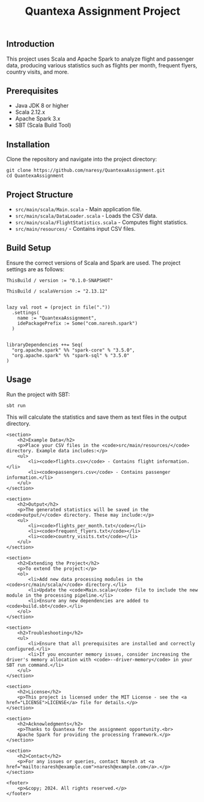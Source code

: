 <header>
<h1>Quantexa Assignment Project</h1>
</header>

<section>
<h2>Introduction</h2>
<p>This project uses Scala and Apache Spark to analyze flight and passenger data, producing various statistics such as flights per month, frequent flyers, country visits, and more.</p>
</section>

<section>
<h2>Prerequisites</h2>
<ul>
<li>Java JDK 8 or higher</li>
<li>Scala 2.12.x</li>
<li>Apache Spark 3.x</li>
<li>SBT (Scala Build Tool)</li>
</ul>
</section>
<section>
<h2>Installation</h2>
<p>Clone the repository and navigate into the project directory:</p>
<pre><code>git clone https://github.com/naresy/QuantexaAssignment.git<br>cd QuantexaAssignment</code></pre>
</section>
<section>
<h2>Project Structure</h2>
<ul>
<li><code>src/main/scala/Main.scala</code> - Main application file.</li>
<li><code>src/main/scala/DataLoader.scala</code> - Loads the CSV data.</li>
<li><code>src/main/scala/FlightStatistics.scala</code> - Computes flight statistics.</li>
<li><code>src/main/resources/</code> - Contains input CSV files.</li>
</ul>
</section>
<section>
<h2>Build Setup</h2>
<p>Ensure the correct versions of Scala and Spark are used. The project settings are as follows:</p>
<pre><code>ThisBuild / version := "0.1.0-SNAPSHOT"<br>
ThisBuild / scalaVersion := "2.13.12"<br><br>
lazy val root = (project in file("."))
  .settings(
    name := "QuantexaAssignment",
    idePackagePrefix := Some("com.naresh.spark")
  )<br><br>
libraryDependencies ++= Seq(
  "org.apache.spark" %% "spark-core" % "3.5.0",
  "org.apache.spark" %% "spark-sql" % "3.5.0"
)</code></pre>
</section>

<section>
        <h2>Usage</h2>
        <p>Run the project with SBT:</p>
        <pre><code>sbt run</code></pre>
        <p>This will calculate the statistics and save them as text files in the output directory.</p>
    </section>

    <section>
        <h2>Example Data</h2>
        <p>Place your CSV files in the <code>src/main/resources/</code> directory. Example data includes:</p>
        <ul>
            <li><code>flights.csv</code> - Contains flight information.</li>
            <li><code>passengers.csv</code> - Contains passenger information.</li>
        </ul>
    </section>

    <section>
        <h2>Output</h2>
        <p>The generated statistics will be saved in the <code>output/</code> directory. These may include:</p>
        <ul>
            <li><code>flights_per_month.txt</code></li>
            <li><code>frequent_flyers.txt</code></li>
            <li><code>country_visits.txt</code></li>
        </ul>
    </section>

    <section>
        <h2>Extending the Project</h2>
        <p>To extend the project:</p>
        <ol>
            <li>Add new data processing modules in the <code>src/main/scala/</code> directory.</li>
            <li>Update the <code>Main.scala</code> file to include the new module in the processing pipeline.</li>
            <li>Ensure any new dependencies are added to <code>build.sbt</code>.</li>
        </ol>
    </section>

    <section>
        <h2>Troubleshooting</h2>
        <ul>
            <li>Ensure that all prerequisites are installed and correctly configured.</li>
            <li>If you encounter memory issues, consider increasing the driver's memory allocation with <code>--driver-memory</code> in your SBT run command.</li>
        </ul>
    </section>

    <section>
        <h2>License</h2>
        <p>This project is licensed under the MIT License - see the <a href="LICENSE">LICENSE</a> file for details.</p>
    </section>

    <section>
        <h2>Acknowledgments</h2>
        <p>Thanks to Quantexa for the assignment opportunity.<br>
        Apache Spark for providing the processing framework.</p>
    </section>

    <section>
        <h2>Contact</h2>
        <p>For any issues or queries, contact Naresh at <a href="mailto:naresh@example.com">naresh@example.com</a>.</p>
    </section>

    <footer>
        <p>&copy; 2024. All rights reserved.</p>
    </footer>
</body>
</html>
